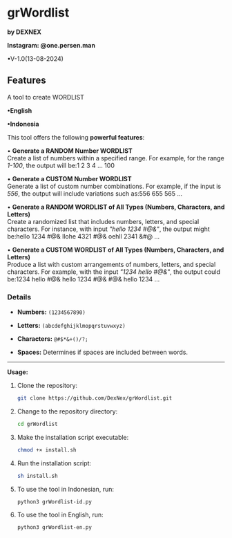 # grWordlist
**by DEXNEX**


**Instagram: @one.persen.man**

•V-1.0(13-08-2024)






## Features

A tool to create WORDLIST

**•English**

**•Indonesia**


This tool offers the following **powerful features**:


• **Generate a RANDOM Number WORDLIST**  
   Create a list of numbers within a specified range. For example, for the range *1-100*, the output will be:1 2 3 4 ... 100
   
• **Generate a CUSTOM Number WORDLIST**  
Generate a list of custom number combinations. For example, if the input is *556*, the output will include variations such as:556 655 565 ...


• **Generate a RANDOM WORDLIST of All Types (Numbers, Characters, and Letters)**  
Create a randomized list that includes numbers, letters, and special characters. For instance, with input *"hello 1234 #@&"*, the output might be:hello 1234 #@& llohe 4321 #@& oehll 2341 &#@ ...


• **Generate a CUSTOM WORDLIST of All Types (Numbers, Characters, and Letters)**  
Produce a list with custom arrangements of numbers, letters, and special characters. For example, with the input *"1234 hello #@&"*, the output could be:1234 hello #@& hello 1234 #@& #@& hello 1234 ...

### Details

- **Numbers:** `(1234567890)`


- **Letters:** `(abcdefghijklmopqrstuvwxyz)`


- **Characters:** `@#$*&+()/?;`

 
- **Spaces:** Determines if spaces are included between words.


---

**Usage:**

1. Clone the repository:

   ```bash
   git clone https://github.com/DexNex/grWordlist.git
   ```

2. Change to the repository directory:

   ```bash
   cd grWordlist
   ```

3. Make the installation script executable:

   ```bash
   chmod +× install.sh
   ```

4. Run the installation script:

   ```bash
   sh install.sh
   ```

5. To use the tool in Indonesian, run:

   ```bash
   python3 grWordlist-id.py
   ```

6. To use the tool in English, run:

   ```bash
   python3 grWordlist-en.py
   ```
